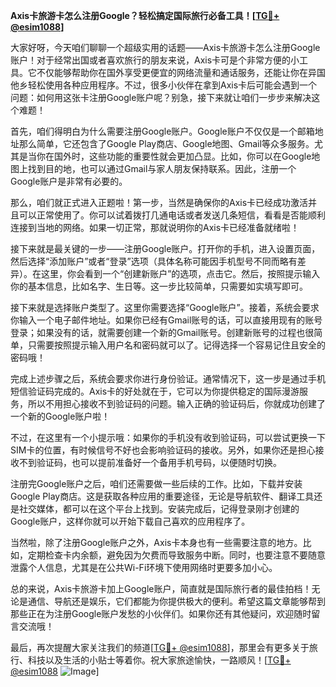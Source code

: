 **Axis卡旅游卡怎么注册Google？轻松搞定国际旅行必备工具！[[TG💪+ @esim1088](https://t.me/s/esim1088)]**

大家好呀，今天咱们聊聊一个超级实用的话题——Axis卡旅游卡怎么注册Google账户！对于经常出国或者喜欢旅行的朋友来说，Axis卡可是个非常方便的小工具。它不仅能够帮助你在国外享受更便宜的网络流量和通话服务，还能让你在异国他乡轻松使用各种应用程序。不过，很多小伙伴在拿到Axis卡后可能会遇到一个问题：如何用这张卡注册Google账户呢？别急，接下来就让咱们一步步来解决这个难题！

首先，咱们得明白为什么需要注册Google账户。Google账户不仅仅是一个邮箱地址那么简单，它还包含了Google Play商店、Google地图、Gmail等众多服务。尤其是当你在国外时，这些功能的重要性就会更加凸显。比如，你可以在Google地图上找到目的地，也可以通过Gmail与家人朋友保持联系。因此，注册一个Google账户是非常有必要的。

那么，咱们就正式进入正题啦！第一步，当然是确保你的Axis卡已经成功激活并且可以正常使用了。你可以试着拨打几通电话或者发送几条短信，看看是否能顺利连接到当地的网络。如果一切正常，那就说明你的Axis卡已经准备就绪啦！

接下来就是最关键的一步——注册Google账户。打开你的手机，进入设置页面，然后选择“添加账户”或者“登录”选项（具体名称可能因手机型号不同而略有差异）。在这里，你会看到一个“创建新账户”的选项，点击它。然后，按照提示输入你的基本信息，比如名字、生日等。这一步比较简单，只需要如实填写即可。

接下来就是选择账户类型了。这里你需要选择“Google账户”。接着，系统会要求你输入一个电子邮件地址。如果你已经有Gmail账号的话，可以直接用现有的账号登录；如果没有的话，就需要创建一个新的Gmail账号。创建新账号的过程也很简单，只需要按照提示输入用户名和密码就可以了。记得选择一个容易记住且安全的密码哦！

完成上述步骤之后，系统会要求你进行身份验证。通常情况下，这一步是通过手机短信验证码完成的。Axis卡的好处就在于，它可以为你提供稳定的国际漫游服务，所以不用担心接收不到验证码的问题。输入正确的验证码后，你就成功创建了一个新的Google账户啦！

不过，在这里有一个小提示哦：如果你的手机没有收到验证码，可以尝试更换一下SIM卡的位置，有时候信号不好也会影响验证码的接收。另外，如果你还是担心接收不到验证码，也可以提前准备好一个备用手机号码，以便随时切换。

注册完Google账户之后，咱们还需要做一些后续的工作。比如，下载并安装Google Play商店。这是获取各种应用的重要途径，无论是导航软件、翻译工具还是社交媒体，都可以在这个平台上找到。安装完成后，记得登录刚才创建的Google账户，这样你就可以开始下载自己喜欢的应用程序了。

当然啦，除了注册Google账户之外，Axis卡本身也有一些需要注意的地方。比如，定期检查卡内余额，避免因为欠费而导致服务中断。同时，也要注意不要随意泄露个人信息，尤其是在公共Wi-Fi环境下使用网络时更要多加小心。

总的来说，Axis卡旅游卡加上Google账户，简直就是国际旅行者的最佳拍档！无论是通信、导航还是娱乐，它们都能为你提供极大的便利。希望这篇文章能够帮到那些正在为注册Google账户发愁的小伙伴们。如果你还有其他疑问，欢迎随时留言交流哦！

最后，再次提醒大家关注我们的频道[[TG💪+ @esim1088](https://t.me/s/esim1088)]，那里会有更多关于旅行、科技以及生活的小贴士等着你。祝大家旅途愉快，一路顺风！[[TG💪+ @esim1088](https://t.me/s/esim1088) ![Image](https://i.postimg.cc/4NQfJmqS/Snipaste-2025-05-13-00-14-12.png)]